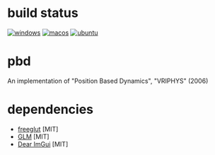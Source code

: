 # build status

[![windows](https://github.com/nobuo-nakagawa/pbd/workflows/windows/badge.svg)](https://github.com/nobuo-nakagawa/pbd/actions?query=workflow%3Awindows)
[![macos](https://github.com/nobuo-nakagawa/pbd/workflows/macos/badge.svg)](https://github.com/nobuo-nakagawa/pbd/actions?query=workflow%3Amacos)
[![ubuntu](https://github.com/nobuo-nakagawa/pbd/workflows/ubuntu/badge.svg)](https://github.com/nobuo-nakagawa/pbd/actions?query=workflow%3Aubuntu)

# pbd
An implementation of "Position Based Dynamics", "VRIPHYS" (2006)

# dependencies

- [freeglut](http://freeglut.sourceforge.net/) [MIT]
- [GLM](https://github.com/g-truc/glm) [MIT]
- [Dear ImGui](https://github.com/ocornut/imgui) [MIT]
